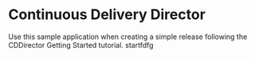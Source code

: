 # Continuous Delivery Director
Use this sample application when creating a simple release following the CDDirector Getting Started tutorial.
startfdfg



